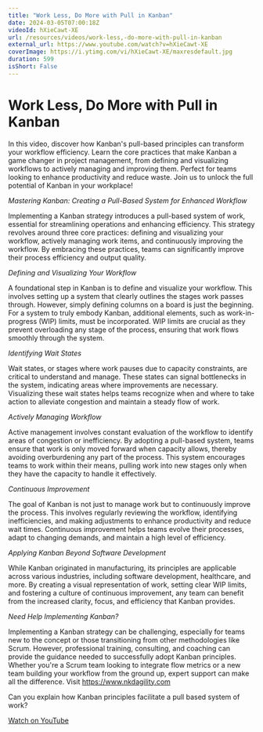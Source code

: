 ```yaml
---
title: "Work Less, Do More with Pull in Kanban"
date: 2024-03-05T07:00:18Z
videoId: hXieCawt-XE
url: /resources/videos/work-less,-do-more-with-pull-in-kanban
external_url: https://www.youtube.com/watch?v=hXieCawt-XE
coverImage: https://i.ytimg.com/vi/hXieCawt-XE/maxresdefault.jpg
duration: 599
isShort: False
---
```


# Work Less, Do More with Pull in Kanban

In this video, discover how Kanban's pull-based principles can transform your workflow efficiency. Learn the core practices that make Kanban a game changer in project management, from defining and visualizing workflows to actively managing and improving them. Perfect for teams looking to enhance productivity and reduce waste. Join us to unlock the full potential of Kanban in your workplace!

*Mastering Kanban: Creating a Pull-Based System for Enhanced Workflow*

Implementing a Kanban strategy introduces a pull-based system of work, essential for streamlining operations and enhancing efficiency. This strategy revolves around three core practices: defining and visualizing your workflow, actively managing work items, and continuously improving the workflow. By embracing these practices, teams can significantly improve their process efficiency and output quality.

*Defining and Visualizing Your Workflow*

A foundational step in Kanban is to define and visualize your workflow. This involves setting up a system that clearly outlines the stages work passes through. However, simply defining columns on a board is just the beginning. For a system to truly embody Kanban, additional elements, such as work-in-progress (WIP) limits, must be incorporated. WIP limits are crucial as they prevent overloading any stage of the process, ensuring that work flows smoothly through the system.

*Identifying Wait States*

Wait states, or stages where work pauses due to capacity constraints, are critical to understand and manage. These states can signal bottlenecks in the system, indicating areas where improvements are necessary. Visualizing these wait states helps teams recognize when and where to take action to alleviate congestion and maintain a steady flow of work.

*Actively Managing Workflow*

Active management involves constant evaluation of the workflow to identify areas of congestion or inefficiency. By adopting a pull-based system, teams ensure that work is only moved forward when capacity allows, thereby avoiding overburdening any part of the process. This system encourages teams to work within their means, pulling work into new stages only when they have the capacity to handle it effectively.

*Continuous Improvement*

The goal of Kanban is not just to manage work but to continuously improve the process. This involves regularly reviewing the workflow, identifying inefficiencies, and making adjustments to enhance productivity and reduce wait times. Continuous improvement helps teams evolve their processes, adapt to changing demands, and maintain a high level of efficiency.

*Applying Kanban Beyond Software Development*

While Kanban originated in manufacturing, its principles are applicable across various industries, including software development, healthcare, and more. By creating a visual representation of work, setting clear WIP limits, and fostering a culture of continuous improvement, any team can benefit from the increased clarity, focus, and efficiency that Kanban provides.

*Need Help Implementing Kanban?*

Implementing a Kanban strategy can be challenging, especially for teams new to the concept or those transitioning from other methodologies like Scrum. However, professional training, consulting, and coaching can provide the guidance needed to successfully adopt Kanban principles. Whether you're a Scrum team looking to integrate flow metrics or a new team building your workflow from the ground up, expert support can make all the difference. Visit https://www.nkdagility.com

Can you explain how Kanban principles facilitate a pull based system of work?

[Watch on YouTube](https://www.youtube.com/watch?v=hXieCawt-XE)
